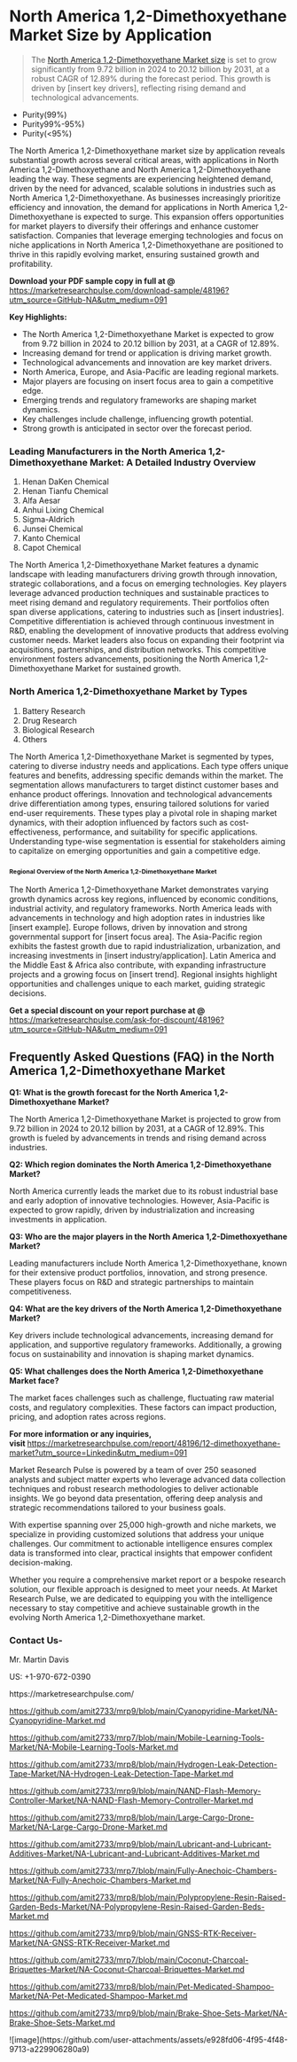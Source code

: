 <h1>North America 1,2-Dimethoxyethane Market&nbsp;Size by Application</h1><blockquote><p>The <a href="https://marketresearchpulse.com/download-sample/48196?utm_source=GitHub-NA&amp;utm_medium=091">North America 1,2-Dimethoxyethane Market size</a> is set to grow significantly from 9.72 billion in 2024 to 20.12 billion by 2031, at a robust CAGR of 12.89% during the forecast period. This growth is driven by [insert key drivers], reflecting rising demand and technological advancements.</p></blockquote><ul><li>Purity(99%)<li> Purity99%-95%)<li> Purity(<95%)</li></ul><p>The North America 1,2-Dimethoxyethane market size by application reveals substantial growth across several critical areas, with applications in North America 1,2-Dimethoxyethane and North America 1,2-Dimethoxyethane leading the way. These segments are experiencing heightened demand, driven by the need for advanced, scalable solutions in industries such as North America 1,2-Dimethoxyethane. As businesses increasingly prioritize efficiency and innovation, the demand for applications in North America 1,2-Dimethoxyethane is expected to surge. This expansion offers opportunities for market players to diversify their offerings and enhance customer satisfaction. Companies that leverage emerging technologies and focus on niche applications in North America 1,2-Dimethoxyethane are positioned to thrive in this rapidly evolving market, ensuring sustained growth and profitability.</p><p><strong>Download your PDF sample copy in full at @ </strong><a href="https://marketresearchpulse.com/download-sample/48196?utm_source=GitHub-NA&amp;utm_medium=091">https://marketresearchpulse.com/download-sample/48196?utm_source=GitHub-NA&amp;utm_medium=091</a></p><p><strong>Key Highlights: </strong></p><ul><li>The North America 1,2-Dimethoxyethane Market is expected to grow from 9.72 billion in 2024 to 20.12 billion by 2031, at a CAGR of 12.89%.</li><li>Increasing demand for trend or application is driving market growth.</li><li>Technological advancements and innovation are key market drivers.</li><li>North America, Europe, and Asia-Pacific are leading regional markets.</li><li>Major players are focusing on insert focus area to gain a competitive edge.</li><li>Emerging trends and regulatory frameworks are shaping market dynamics.</li><li>Key challenges include challenge, influencing growth potential.</li><li>Strong growth is anticipated in sector over the forecast period.</li></ul><h3>Leading Manufacturers in the North America 1,2-Dimethoxyethane Market: A Detailed Industry Overview</h3><ol><li>Henan DaKen Chemical</li><li>Henan Tianfu Chemical</li><li>Alfa Aesar</li><li>Anhui Lixing Chemical</li><li>Sigma-Aldrich</li><li>Junsei Chemical</li><li>Kanto Chemical</li><li>Capot Chemical</li></ol><div class="flex max-w-full flex-col flex-grow"><div class="min-h-8 text-message flex w-full flex-col items-end gap-2 whitespace-normal break-words [.text-message+&amp;]:mt-5" dir="auto" data-message-author-role="assistant" data-message-id="fd8432e4-4910-450d-b182-61b7bfb0a01f" data-message-model-slug="gpt-4o"><div class="flex w-full flex-col gap-1 empty:hidden first:pt-[3px]"><div class="markdown prose w-full break-words dark:prose-invert light"><p>The North America 1,2-Dimethoxyethane Market features a dynamic landscape with leading manufacturers driving growth through innovation, strategic collaborations, and a focus on emerging technologies. Key players leverage advanced production techniques and sustainable practices to meet rising demand and regulatory requirements. Their portfolios often span diverse applications, catering to industries such as [insert industries]. Competitive differentiation is achieved through continuous investment in R&amp;D, enabling the development of innovative products that address evolving customer needs. Market leaders also focus on expanding their footprint via acquisitions, partnerships, and distribution networks. This competitive environment fosters advancements, positioning the North America 1,2-Dimethoxyethane Market for sustained growth.</p></div></div></div></div><h3>North America 1,2-Dimethoxyethane Market by Types</h3><ol><li>Battery Research<li> Drug Research<li> Biological Research<li> Others</li></ol><div class="flex max-w-full flex-col flex-grow"><div class="min-h-8 text-message flex w-full flex-col items-end gap-2 whitespace-normal break-words [.text-message+&amp;]:mt-5" dir="auto" data-message-author-role="assistant" data-message-id="084470be-0bb7-4664-bddf-5156b4f41249" data-message-model-slug="gpt-4o-mini"><div class="flex w-full flex-col gap-1 empty:hidden first:pt-[3px]"><div class="markdown prose w-full break-words dark:prose-invert light"><p>The North America 1,2-Dimethoxyethane Market is segmented by types, catering to diverse industry needs and applications. Each type offers unique features and benefits, addressing specific demands within the market. The segmentation allows manufacturers to target distinct customer bases and enhance product offerings. Innovation and technological advancements drive differentiation among types, ensuring tailored solutions for varied end-user requirements. These types play a pivotal role in shaping market dynamics, with their adoption influenced by factors such as cost-effectiveness, performance, and suitability for specific applications. Understanding type-wise segmentation is essential for stakeholders aiming to capitalize on emerging opportunities and gain a competitive edge.</p></div></div></div></div><h3><span style="font-size: 11px;">Regional Overview of the North America 1,2-Dimethoxyethane Market</span></h3><div class="flex max-w-full flex-col flex-grow"><div class="min-h-8 text-message flex w-full flex-col items-end gap-2 whitespace-normal break-words [.text-message+&amp;]:mt-5" dir="auto" data-message-author-role="assistant" data-message-id="e9038762-ce64-4e30-91c9-9bd413514231" data-message-model-slug="gpt-4o-mini"><div class="flex w-full flex-col gap-1 empty:hidden first:pt-[3px]"><div class="markdown prose w-full break-words dark:prose-invert light"><p>The North America 1,2-Dimethoxyethane Market demonstrates varying growth dynamics across key regions, influenced by economic conditions, industrial activity, and regulatory frameworks. North America leads with advancements in technology and high adoption rates in industries like [insert example]. Europe follows, driven by innovation and strong governmental support for [insert focus area]. The Asia-Pacific region exhibits the fastest growth due to rapid industrialization, urbanization, and increasing investments in [insert industry/application]. Latin America and the Middle East &amp; Africa also contribute, with expanding infrastructure projects and a growing focus on [insert trend]. Regional insights highlight opportunities and challenges unique to each market, guiding strategic decisions.</p></div></div></div></div><p><strong>Get a special discount on your report purchase at @ </strong><a href="https://marketresearchpulse.com/ask-for-discount/48196?utm_source=GitHub-NA&amp;utm_medium=091">https://marketresearchpulse.com/ask-for-discount/48196?utm_source=GitHub-NA&amp;utm_medium=091</a></p><h2>Frequently Asked Questions (FAQ) in the North America 1,2-Dimethoxyethane Market</h2><p><strong>Q1: What is the growth forecast for the North America 1,2-Dimethoxyethane Market?</strong></p><p>The North America 1,2-Dimethoxyethane Market is projected to grow from 9.72 billion in 2024 to 20.12 billion by 2031, at a CAGR of 12.89%. This growth is fueled by advancements in trends and rising demand across industries.</p><p><strong>Q2: Which region dominates the North America 1,2-Dimethoxyethane Market?</strong></p><p>North America currently leads the market due to its robust industrial base and early adoption of innovative technologies. However, Asia-Pacific is expected to grow rapidly, driven by industrialization and increasing investments in application.</p><p><strong>Q3: Who are the major players in the North America 1,2-Dimethoxyethane Market?</strong></p><p>Leading manufacturers include North America 1,2-Dimethoxyethane, known for their extensive product portfolios, innovation, and strong presence. These players focus on R&amp;D and strategic partnerships to maintain competitiveness.</p><p><strong>Q4: What are the key drivers of the North America 1,2-Dimethoxyethane Market?</strong></p><p>Key drivers include technological advancements, increasing demand for application, and supportive regulatory frameworks. Additionally, a growing focus on sustainability and innovation is shaping market dynamics.</p><p><strong>Q5: What challenges does the North America 1,2-Dimethoxyethane Market face?</strong></p><p>The market faces challenges such as challenge, fluctuating raw material costs, and regulatory complexities. These factors can impact production, pricing, and adoption rates across regions.</p><p><strong>For more information or any inquiries, visit&nbsp;</strong><a href="https://marketresearchpulse.com/report/48196/12-dimethoxyethane-market?utm_source=Linkedin&utm_medium=091">https://marketresearchpulse.com/report/48196/12-dimethoxyethane-market?utm_source=Linkedin&utm_medium=091</a></p><p>Market Research Pulse is powered by a team of over 250 seasoned analysts and subject matter experts who leverage advanced data collection techniques and robust research methodologies to deliver actionable insights. We go beyond data presentation, offering deep analysis and strategic recommendations tailored to your business goals.</p><p>With expertise spanning over 25,000 high-growth and niche markets, we specialize in providing customized solutions that address your unique challenges. Our commitment to actionable intelligence ensures complex data is transformed into clear, practical insights that empower confident decision-making.</p><p>Whether you require a comprehensive market report or a bespoke research solution, our flexible approach is designed to meet your needs. At Market Research Pulse, we are dedicated to equipping you with the intelligence necessary to stay competitive and achieve sustainable growth in the evolving North America 1,2-Dimethoxyethane market.</p><h3><strong>Contact Us-</strong></h3><p>Mr. Martin Davis</p><p>US: +1-970-672-0390</p><p>https://marketresearchpulse.com/</p><p><a href="https://github.com/amit2733/mrp9/blob/main/Cyanopyridine-Market/NA-Cyanopyridine-Market.md">https://github.com/amit2733/mrp9/blob/main/Cyanopyridine-Market/NA-Cyanopyridine-Market.md</a></p><p><a href="https://github.com/amit2733/mrp7/blob/main/Mobile-Learning-Tools-Market/NA-Mobile-Learning-Tools-Market.md">https://github.com/amit2733/mrp7/blob/main/Mobile-Learning-Tools-Market/NA-Mobile-Learning-Tools-Market.md</a></p><p><a href="https://github.com/amit2733/mrp8/blob/main/Hydrogen-Leak-Detection-Tape-Market/NA-Hydrogen-Leak-Detection-Tape-Market.md">https://github.com/amit2733/mrp8/blob/main/Hydrogen-Leak-Detection-Tape-Market/NA-Hydrogen-Leak-Detection-Tape-Market.md</a></p><p><a href="https://github.com/amit2733/mrp9/blob/main/NAND-Flash-Memory-Controller-Market/NA-NAND-Flash-Memory-Controller-Market.md">https://github.com/amit2733/mrp9/blob/main/NAND-Flash-Memory-Controller-Market/NA-NAND-Flash-Memory-Controller-Market.md</a></p><p><a href="https://github.com/amit2733/mrp8/blob/main/Large-Cargo-Drone-Market/NA-Large-Cargo-Drone-Market.md">https://github.com/amit2733/mrp8/blob/main/Large-Cargo-Drone-Market/NA-Large-Cargo-Drone-Market.md</a></p><p><a href="https://github.com/amit2733/mrp9/blob/main/Lubricant-and-Lubricant-Additives-Market/NA-Lubricant-and-Lubricant-Additives-Market.md">https://github.com/amit2733/mrp9/blob/main/Lubricant-and-Lubricant-Additives-Market/NA-Lubricant-and-Lubricant-Additives-Market.md</a></p><p><a href="https://github.com/amit2733/mrp7/blob/main/Fully-Anechoic-Chambers-Market/NA-Fully-Anechoic-Chambers-Market.md">https://github.com/amit2733/mrp7/blob/main/Fully-Anechoic-Chambers-Market/NA-Fully-Anechoic-Chambers-Market.md</a></p><p><a href="https://github.com/amit2733/mrp8/blob/main/Polypropylene-Resin-Raised-Garden-Beds-Market/NA-Polypropylene-Resin-Raised-Garden-Beds-Market.md">https://github.com/amit2733/mrp8/blob/main/Polypropylene-Resin-Raised-Garden-Beds-Market/NA-Polypropylene-Resin-Raised-Garden-Beds-Market.md</a></p><p><a href="https://github.com/amit2733/mrp9/blob/main/GNSS-RTK-Receiver-Market/NA-GNSS-RTK-Receiver-Market.md">https://github.com/amit2733/mrp9/blob/main/GNSS-RTK-Receiver-Market/NA-GNSS-RTK-Receiver-Market.md</a></p><p><a href="https://github.com/amit2733/mrp7/blob/main/Coconut-Charcoal-Briquettes-Market/NA-Coconut-Charcoal-Briquettes-Market.md">https://github.com/amit2733/mrp7/blob/main/Coconut-Charcoal-Briquettes-Market/NA-Coconut-Charcoal-Briquettes-Market.md</a></p><p><a href="https://github.com/amit2733/mrp8/blob/main/Pet-Medicated-Shampoo-Market/NA-Pet-Medicated-Shampoo-Market.md">https://github.com/amit2733/mrp8/blob/main/Pet-Medicated-Shampoo-Market/NA-Pet-Medicated-Shampoo-Market.md</a></p><p><a href="https://github.com/amit2733/mrp9/blob/main/Brake-Shoe-Sets-Market/NA-Brake-Shoe-Sets-Market.md">https://github.com/amit2733/mrp9/blob/main/Brake-Shoe-Sets-Market/NA-Brake-Shoe-Sets-Market.md</a></p>
![image](https://github.com/user-attachments/assets/e928fd06-4f95-4f48-9713-a229906280a9)
